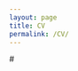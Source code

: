 ```yaml
---
layout: page
title: CV
permalink: /CV/
---
```


#<object data="https://raw.githubusercontent.com/eagmon/eagmon.github.io/master/files/Agmon_CV.pdf" width="1000" height="1000" type='application/pdf'/>
<object data="{{ site.url }}{{ site.baseurl }}/files/Agmon_CV.pdf" width="800" height="800" type="application/pdf"></object>